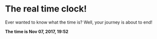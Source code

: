 # The real time clock!

Ever wanted to know what the time is? Well, your journey is about to end!

**The time is Nov 07, 2017, 19:52**